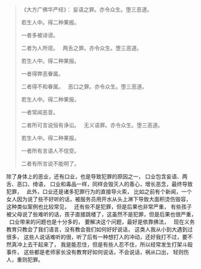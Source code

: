 > 《大方广佛华严经》：
> 妄语之罪。亦令众生。堕三恶道。
> 
> 若生人中。得二种果报。
> 
> 一者多被诽谤。
> 
> 二者为人所诳。
> &nbsp;
> 两舌之罪。亦令众生。堕三恶道。
> 
> 若生人中。得二种果报。
> 
> 一者得弊恶眷属。
> 
> 二者得不和眷属。
> &nbsp;
> 恶口之罪。亦令众生。堕三恶道。
> 
> 若生人中。得二种果报。
> 
> 一者常闻恶音。
> 
> 二者所可言说恒有诤讼。
> &nbsp;
> 无义语罪。亦令众生。堕三恶道。
> 
> 若生人中。得二种果报。
> 
> 一者所有言语人不信受。
> 
> 二者有所言说不能明了。

除了身体上的恶业，还有口业，也是导致犯罪的原因之一，
口业包含妄语、两舌、恶口、绮语，
口业和毒品一样，同样会毁灭人的善心，增长恶念，最终导致犯罪，
&nbsp;
此外，口业还是诸多犯罪行为的直接导火索，
比如之前有个新闻，一个女人因为说了些不好听的话，被服务员用开水从头上淋下导致大面积烫伤毁容，
这种类似案例也比较常见，
&nbsp;
还有些不是犯罪，但是后果也非常严重，
有些孩子被父母说了些难听的话，孩子直接跳楼了，这虽然不是犯罪，但是后果也很严重，
&nbsp;
口业带来的问题也是十分多的，
要解决这个问题，最好是依靠佛法，
&nbsp;
现在义务教育只教会了我们语言，没有教会我们如何好好说话，
这类人我从小到大遇到过很多，
这些人说话难听的很，听了后有一种想打人的冲动，还好我打不过，要不然真冲上去干起来了，
我是能忍住，但是有些人忍不住，所以经常发生打架斗殴事件，
这些都是老师家长没有教育好如何说话，不会说话，祸从口出，
轻则伤人，重则犯罪。
